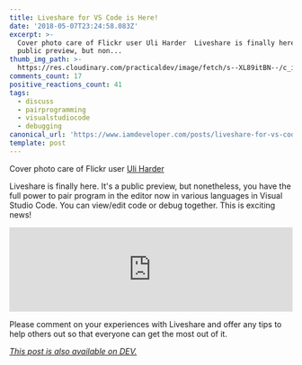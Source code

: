 ```yaml
---
title: Liveshare for VS Code is Here!
date: '2018-05-07T23:24:58.083Z'
excerpt: >-
  Cover photo care of Flickr user Uli Harder  Liveshare is finally here. It's a
  public preview, but non...
thumb_img_path: >-
  https://res.cloudinary.com/practicaldev/image/fetch/s--XL89itBN--/c_imagga_scale,f_auto,fl_progressive,h_420,q_auto,w_1000/https://thepracticaldev.s3.amazonaws.com/i/q8xtqj12h6y3xoit6a83.jpg
comments_count: 17
positive_reactions_count: 41
tags:
  - discuss
  - pairprogramming
  - visualstudiocode
  - debugging
canonical_url: 'https://www.iamdeveloper.com/posts/liveshare-for-vs-code-is-here-43km/'
template: post
---
```



Cover photo care of Flickr user [Uli Harder](https://www.flickr.com/photos/uli_harder/5560767146/in/photolist-9tookC-9LPRrk-tYM7xa-BcWBg-8G9GHF-d8Sjkf-hBbNev-eXFkhE-5gqu7R-4eGeKQ-B7hcL-5gMzyu-boVdF6-b8eZrt-947AeF-dajG7G-dcAHH9-qPrUdt-5XWGZy-261ma8h-74NzDS-ncH6po-42Rs34-9JuLYY-c1cE7J-9XEaNC-6KmrxV-ayR5Jq-o8qFc8-dUZwWV-7N52iZ-ahCnZN-7qt7zT-AP9sH2-4Zo4B5-7bHaF2-eUVf2P-6Aeccc-osB1ZK-gq3BY-8sKYga-64CcqJ-HcwC4B-b8NFQp-qaXxmf-5BtADN-MT17b-ahzAgz-9XBhVp-5GQYh1)

Liveshare is finally here. It's a public preview, but nonetheless, you have the full power to pair program in the editor now in various languages in Visual Studio Code. You can view/edit code or debug together. This is exciting news!


<iframe class="liquidTag" src="https://dev.to/embed/twitter?args=993629975529041920" style="border: 0; width: 100%;"></iframe>


Please comment on your experiences with Liveshare and offer any tips to help others out so that everyone can get the most out of it.

*[This post is also available on DEV.](https://dev.to/nickytonline/liveshare-for-vs-code-is-here-43km)*


<script>
const parent = document.getElementsByTagName('head')[0];
const script = document.createElement('script');
script.type = 'text/javascript';
script.src = 'https://cdnjs.cloudflare.com/ajax/libs/iframe-resizer/4.1.1/iframeResizer.min.js';
script.charset = 'utf-8';
script.onload = function() {
    window.iFrameResize({}, '.liquidTag');
};
parent.appendChild(script);
</script>    
